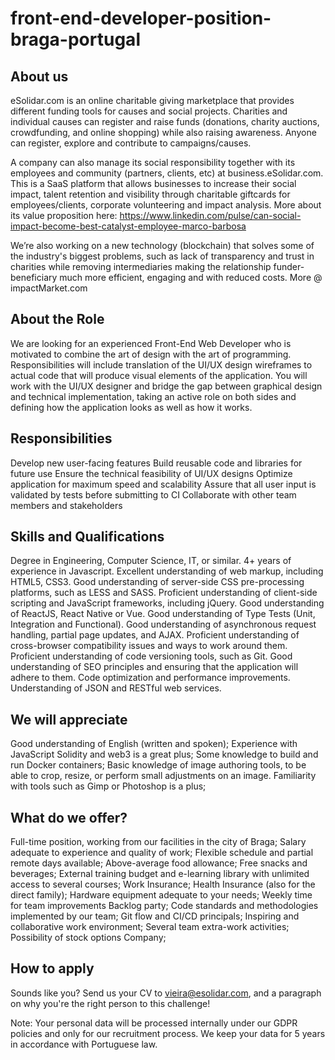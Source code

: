 # front-end-developer-position-braga-portugal

## About us
eSolidar.com is an online charitable giving marketplace that provides different funding tools for causes and social projects. Charities and individual causes can register and raise funds (donations, charity auctions, crowdfunding, and online shopping) while also raising awareness. Anyone can register, explore and contribute to campaigns/causes.

A company can also manage its social responsibility together with its employees and community (partners, clients, etc) at business.eSolidar.com. This is a SaaS platform that allows businesses to increase their social impact, talent retention and visibility through charitable giftcards for employees/clients, corporate volunteering and impact analysis. More about its value proposition here: https://www.linkedin.com/pulse/can-social-impact-become-best-catalyst-employee-marco-barbosa

We’re also working on a new technology (blockchain) that solves some of the industry's biggest problems, such as lack of transparency and trust in charities while removing intermediaries making the relationship funder-beneficiary much more efficient, engaging and with reduced costs. More @ impactMarket.com

## About the Role
We are looking for an experienced Front-End Web Developer who is motivated to combine the art of design with the art of programming. Responsibilities will include translation of the UI/UX design wireframes to actual code that will produce visual elements of the application. You will work with the UI/UX designer and bridge the gap between graphical design and technical implementation, taking an active role on both sides and defining how the application looks as well as how it works.

## Responsibilities
Develop new user-facing features
Build reusable code and libraries for future use
Ensure the technical feasibility of UI/UX designs
Optimize application for maximum speed and scalability
Assure that all user input is validated by tests before submitting to CI
Collaborate with other team members and stakeholders

## Skills and Qualifications		
Degree in Engineering, Computer Science, IT, or similar.
4+ years of experience in Javascript.
Excellent understanding of web markup, including HTML5, CSS3.
Good understanding of server-side CSS pre-processing platforms, such as LESS and SASS.
Proficient understanding of client-side scripting and JavaScript frameworks, including jQuery.
Good understanding of ReactJS, React Native or Vue.
Good understanding of Type Tests (Unit, Integration and Functional).
Good understanding of asynchronous request handling, partial page updates, and AJAX.
Proficient understanding of cross-browser compatibility issues and ways to work around them.
Proficient understanding of code versioning tools, such as Git.
Good understanding of SEO principles and ensuring that the application will adhere to them.
Code optimization and performance improvements.
Understanding of JSON and RESTful web services.

## We will appreciate 
Good understanding of English (written and spoken);
Experience with JavaScript Solidity and web3 is a great plus;
Some knowledge to build and run Docker containers;
Basic knowledge of image authoring tools, to be able to crop, resize, or perform small adjustments on an image. Familiarity with tools such as Gimp or Photoshop is a plus;

## What do we offer?
Full-time position, working from our facilities in the city of Braga;
Salary adequate to experience and quality of work;
Flexible schedule and partial remote days available;
Above-average food allowance;
Free snacks and beverages;
External training budget and e-learning library with unlimited access to several courses;
Work Insurance;
Health Insurance (also for the direct family);
Hardware equipment adequate to your needs;
Weekly time for team improvements Backlog party;
Code standards and methodologies implemented by our team;
Git flow and CI/CD principals;
Inspiring and collaborative work environment;
Several team extra-work activities;
Possibility of stock options Company;

## How to apply
Sounds like you? Send us your CV to vieira@esolidar.com, and a paragraph on why you're the right person to this challenge!

Note: Your personal data will be processed internally under our GDPR policies and only for our recruitment process. We keep your data for 5 years in accordance with Portuguese law.

